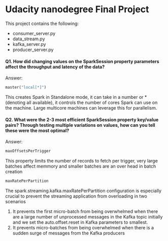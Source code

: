 # Udacity nanodegree Final Project

This project contains the following:

* consumer_server.py
* data_stream.py
* kafka_server.py
* producer_server.py

#### Q1. How did changing values on the SparkSession property parameters affect the throughput and latency of the data?

Answer:
```python
master("local[*]")
```

This creates Spark in Standalone mode, it can take in a number or * (denoting all available), it controls the number of cores Spark can use on the machine. Large multicore machines can leverage this for parallelism.

#### Q2. What were the 2-3 most efficient SparkSession property key/value pairs? Through testing multiple variations on values, how can you tell these were the most optimal?

Answer:
```python
maxOffsetsPerTrigger
```

This property limits the number of records to fetch per trigger, very large batches affect memmory and smaller batches are an over head in batch creation

```python
maxRatePerPartition
```

The spark.streaming.kafka.maxRatePerPartition configuration is especially crucial to prevent the streaming application from overloading in two scenarios

1. It prevents the first micro-batch from being overwhelmed when there are a large number of unprocessed messages in the Kafka topic initially and we set the auto.offset.reset in Kafka parameters to smallest. 
2. It prevents micro-batches from being overwhelmed when there is a sudden surge of messages from the Kafka producers
